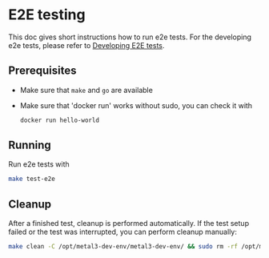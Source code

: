 # E2E testing

This doc gives short instructions how to run e2e tests. For the developing e2e tests, please refer to [Developing E2E tests](https://cluster-api.sigs.k8s.io/developer/e2e.html).

## Prerequisites

- Make sure that `make` and `go` are available
- Make sure that 'docker run' works without sudo, you can check it with

  ```sh
  docker run hello-world
  ```

## Running

Run e2e tests with

```sh
make test-e2e
```

## Cleanup

After a finished test, cleanup is performed automatically. If the test setup failed or the test was interrupted, you can perform cleanup manually:

```sh
make clean -C /opt/metal3-dev-env/metal3-dev-env/ && sudo rm -rf /opt/metal3-dev-env/
```
